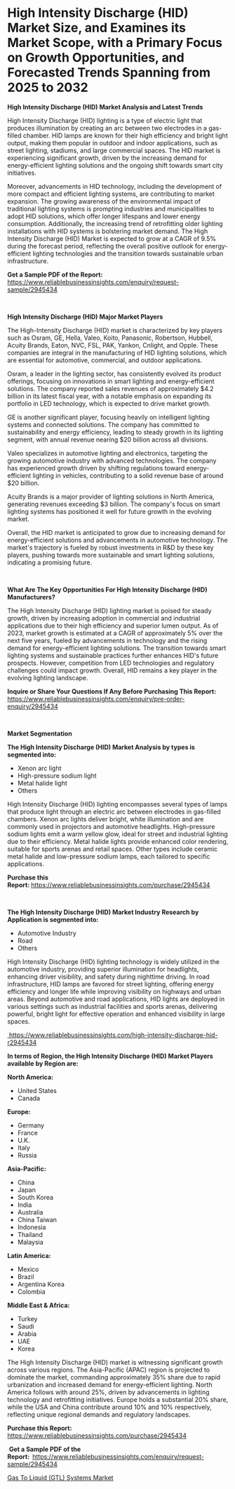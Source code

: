 <p><h1>High Intensity Discharge (HID) Market Size, and Examines its Market Scope, with a Primary Focus on Growth Opportunities, and Forecasted Trends Spanning from 2025 to 2032</h1></p><p><strong>High Intensity Discharge (HID) Market Analysis and Latest Trends</strong></p>
<p><p>High Intensity Discharge (HID) lighting is a type of electric light that produces illumination by creating an arc between two electrodes in a gas-filled chamber. HID lamps are known for their high efficiency and bright light output, making them popular in outdoor and indoor applications, such as street lighting, stadiums, and large commercial spaces. The HID market is experiencing significant growth, driven by the increasing demand for energy-efficient lighting solutions and the ongoing shift towards smart city initiatives.</p><p>Moreover, advancements in HID technology, including the development of more compact and efficient lighting systems, are contributing to market expansion. The growing awareness of the environmental impact of traditional lighting systems is prompting industries and municipalities to adopt HID solutions, which offer longer lifespans and lower energy consumption. Additionally, the increasing trend of retrofitting older lighting installations with HID systems is bolstering market demand. The High Intensity Discharge (HID) Market is expected to grow at a CAGR of 9.5% during the forecast period, reflecting the overall positive outlook for energy-efficient lighting technologies and the transition towards sustainable urban infrastructure.</p></p>
<p><strong>Get a Sample PDF of the Report:&nbsp;</strong> <a href="https://www.reliablebusinessinsights.com/enquiry/request-sample/2945434?utm_campaign=3322&utm_medium=2&utm_source=Github&utm_content=ia&utm_term=11032025&utm_id=high-intensity-discharge-hid">https://www.reliablebusinessinsights.com/enquiry/request-sample/2945434</a></p>
<p>&nbsp;</p>
<p><strong>High Intensity Discharge (HID) Major Market Players</strong></p>
<p><p>The High-Intensity Discharge (HID) market is characterized by key players such as Osram, GE, Hella, Valeo, Koito, Panasonic, Robertson, Hubbell, Acuity Brands, Eaton, NVC, FSL, PAK, Yankon, Cnlight, and Opple. These companies are integral in the manufacturing of HID lighting solutions, which are essential for automotive, commercial, and outdoor applications.</p><p>Osram, a leader in the lighting sector, has consistently evolved its product offerings, focusing on innovations in smart lighting and energy-efficient solutions. The company reported sales revenues of approximately $4.2 billion in its latest fiscal year, with a notable emphasis on expanding its portfolio in LED technology, which is expected to drive market growth.</p><p>GE is another significant player, focusing heavily on intelligent lighting systems and connected solutions. The company has committed to sustainability and energy efficiency, leading to steady growth in its lighting segment, with annual revenue nearing $20 billion across all divisions.</p><p>Valeo specializes in automotive lighting and electronics, targeting the growing automotive industry with advanced technologies. The company has experienced growth driven by shifting regulations toward energy-efficient lighting in vehicles, contributing to a solid revenue base of around $20 billion.</p><p>Acuity Brands is a major provider of lighting solutions in North America, generating revenues exceeding $3 billion. The company's focus on smart lighting systems has positioned it well for future growth in the evolving market.</p><p>Overall, the HID market is anticipated to grow due to increasing demand for energy-efficient solutions and advancements in automotive technology. The market's trajectory is fueled by robust investments in R&D by these key players, pushing towards more sustainable and smart lighting solutions, indicating a promising future.</p></p>
<p>&nbsp;</p>
<p><strong>What Are The Key Opportunities For High Intensity Discharge (HID) Manufacturers?</strong></p>
<p><p>The High Intensity Discharge (HID) lighting market is poised for steady growth, driven by increasing adoption in commercial and industrial applications due to their high efficiency and superior lumen output. As of 2023, market growth is estimated at a CAGR of approximately 5% over the next five years, fueled by advancements in technology and the rising demand for energy-efficient lighting solutions. The transition towards smart lighting systems and sustainable practices further enhances HID's future prospects. However, competition from LED technologies and regulatory challenges could impact growth. Overall, HID remains a key player in the evolving lighting landscape.</p></p>
<p><strong>Inquire or Share Your Questions If Any Before Purchasing This Report:</strong> <a href="https://www.reliablebusinessinsights.com/enquiry/pre-order-enquiry/2945434?utm_campaign=3322&utm_medium=2&utm_source=Github&utm_content=ia&utm_term=11032025&utm_id=high-intensity-discharge-hid">https://www.reliablebusinessinsights.com/enquiry/pre-order-enquiry/2945434</a></p>
<p>&nbsp;</p>
<p><strong>Market Segmentation</strong></p>
<p><strong>The High Intensity Discharge (HID) Market Analysis by types is segmented into:</strong></p>
<p><ul><li>Xenon arc light</li><li>High-pressure sodium light</li><li>Metal halide light</li><li>Others</li></ul></p>
<p><p>High Intensity Discharge (HID) lighting encompasses several types of lamps that produce light through an electric arc between electrodes in gas-filled chambers. Xenon arc lights deliver bright, white illumination and are commonly used in projectors and automotive headlights. High-pressure sodium lights emit a warm yellow glow, ideal for street and industrial lighting due to their efficiency. Metal halide lights provide enhanced color rendering, suitable for sports arenas and retail spaces. Other types include ceramic metal halide and low-pressure sodium lamps, each tailored to specific applications.</p></p>
<p><strong>Purchase this Report:&nbsp;</strong><a href="https://www.reliablebusinessinsights.com/purchase/2945434?utm_campaign=3322&utm_medium=2&utm_source=Github&utm_content=ia&utm_term=11032025&utm_id=high-intensity-discharge-hid">https://www.reliablebusinessinsights.com/purchase/2945434</a></p>
<p>&nbsp;</p>
<p><strong>The High Intensity Discharge (HID) Market Industry Research by Application is segmented into:</strong></p>
<p><ul><li>Automotive Industry</li><li>Road</li><li>Others</li></ul></p>
<p><p>High Intensity Discharge (HID) lighting technology is widely utilized in the automotive industry, providing superior illumination for headlights, enhancing driver visibility, and safety during nighttime driving. In road infrastructure, HID lamps are favored for street lighting, offering energy efficiency and longer life while improving visibility on highways and urban areas. Beyond automotive and road applications, HID lights are deployed in various settings such as industrial facilities and sports arenas, delivering powerful, bright light for effective operation and enhanced visibility in large spaces.</p></p>
<p><a href="https://www.reliablebusinessinsights.com/high-intensity-discharge-hid-r2945434?utm_campaign=3322&utm_medium=2&utm_source=Github&utm_content=ia&utm_term=11032025&utm_id=high-intensity-discharge-hid">&nbsp;https://www.reliablebusinessinsights.com/high-intensity-discharge-hid-r2945434</a></p>
<p><strong>In terms of Region, the High Intensity Discharge (HID) Market Players available by Region are:</strong></p>
<p>
    <p> <strong> North America: </strong>
        <ul>
            <li>United States</li>
            <li>Canada</li>
        </ul>
        </p> 
    <p> <strong> Europe: </strong>
        <ul>
            <li>Germany</li>
            <li>France</li>
            <li>U.K.</li>
            <li>Italy</li>
            <li>Russia</li>
        </ul>
        </p> 
    <p> <strong> Asia-Pacific: </strong>
        <ul>
            <li>China</li>
            <li>Japan</li>
            <li>South Korea</li>
            <li>India</li>
            <li>Australia</li>
            <li>China Taiwan</li>
            <li>Indonesia</li>
            <li>Thailand</li>
            <li>Malaysia</li>
        </ul>
        </p> 
    <p> <strong> Latin America: </strong>
        <ul>
            <li>Mexico</li>
            <li>Brazil</li>
            <li>Argentina Korea</li>
            <li>Colombia</li>
        </ul>
        </p> 
    <p> <strong> Middle East & Africa: </strong>
        <ul>
            <li>Turkey</li>
            <li>Saudi</li>
            <li>Arabia</li>
            <li>UAE</li>
            <li>Korea</li>
        </ul>
    </p>
    </p>
<p><p>The High Intensity Discharge (HID) market is witnessing significant growth across various regions. The Asia-Pacific (APAC) region is projected to dominate the market, commanding approximately 35% share due to rapid urbanization and increased demand for energy-efficient lighting. North America follows with around 25%, driven by advancements in lighting technology and retrofitting initiatives. Europe holds a substantial 20% share, while the USA and China contribute around 10% and 10% respectively, reflecting unique regional demands and regulatory landscapes.</p></p>
<p><strong>Purchase this Report: </strong><a href="https://www.reliablebusinessinsights.com/purchase/2945434?utm_campaign=3322&utm_medium=2&utm_source=Github&utm_content=ia&utm_term=11032025&utm_id=high-intensity-discharge-hid">https://www.reliablebusinessinsights.com/purchase/2945434</a></p>
<p>&nbsp;<strong>Get a Sample PDF of the Report:&nbsp;&nbsp;</strong><a href="https://www.reliablebusinessinsights.com/enquiry/request-sample/2945434?utm_campaign=3322&utm_medium=2&utm_source=Github&utm_content=ia&utm_term=11032025&utm_id=high-intensity-discharge-hid">https://www.reliablebusinessinsights.com/enquiry/request-sample/2945434</a></p>
<p><strong></strong></p>
<p><p><a href="https://github.com/nibbsmantji/Market-Research-Report-List-1/blob/main/gas-to-liquid-gtl-systems-market.md?utm_campaign=3322&utm_medium=2&utm_source=Github&utm_content=ia&utm_term=11032025&utm_id=high-intensity-discharge-hid">Gas To Liquid (GTL) Systems Market</a></p></p>